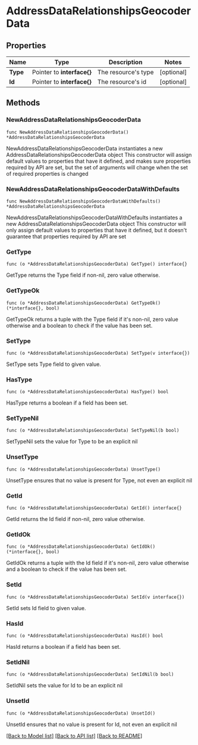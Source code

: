 # AddressDataRelationshipsGeocoderData

## Properties

Name | Type | Description | Notes
------------ | ------------- | ------------- | -------------
**Type** | Pointer to **interface{}** | The resource&#39;s type | [optional] 
**Id** | Pointer to **interface{}** | The resource&#39;s id | [optional] 

## Methods

### NewAddressDataRelationshipsGeocoderData

`func NewAddressDataRelationshipsGeocoderData() *AddressDataRelationshipsGeocoderData`

NewAddressDataRelationshipsGeocoderData instantiates a new AddressDataRelationshipsGeocoderData object
This constructor will assign default values to properties that have it defined,
and makes sure properties required by API are set, but the set of arguments
will change when the set of required properties is changed

### NewAddressDataRelationshipsGeocoderDataWithDefaults

`func NewAddressDataRelationshipsGeocoderDataWithDefaults() *AddressDataRelationshipsGeocoderData`

NewAddressDataRelationshipsGeocoderDataWithDefaults instantiates a new AddressDataRelationshipsGeocoderData object
This constructor will only assign default values to properties that have it defined,
but it doesn't guarantee that properties required by API are set

### GetType

`func (o *AddressDataRelationshipsGeocoderData) GetType() interface{}`

GetType returns the Type field if non-nil, zero value otherwise.

### GetTypeOk

`func (o *AddressDataRelationshipsGeocoderData) GetTypeOk() (*interface{}, bool)`

GetTypeOk returns a tuple with the Type field if it's non-nil, zero value otherwise
and a boolean to check if the value has been set.

### SetType

`func (o *AddressDataRelationshipsGeocoderData) SetType(v interface{})`

SetType sets Type field to given value.

### HasType

`func (o *AddressDataRelationshipsGeocoderData) HasType() bool`

HasType returns a boolean if a field has been set.

### SetTypeNil

`func (o *AddressDataRelationshipsGeocoderData) SetTypeNil(b bool)`

 SetTypeNil sets the value for Type to be an explicit nil

### UnsetType
`func (o *AddressDataRelationshipsGeocoderData) UnsetType()`

UnsetType ensures that no value is present for Type, not even an explicit nil
### GetId

`func (o *AddressDataRelationshipsGeocoderData) GetId() interface{}`

GetId returns the Id field if non-nil, zero value otherwise.

### GetIdOk

`func (o *AddressDataRelationshipsGeocoderData) GetIdOk() (*interface{}, bool)`

GetIdOk returns a tuple with the Id field if it's non-nil, zero value otherwise
and a boolean to check if the value has been set.

### SetId

`func (o *AddressDataRelationshipsGeocoderData) SetId(v interface{})`

SetId sets Id field to given value.

### HasId

`func (o *AddressDataRelationshipsGeocoderData) HasId() bool`

HasId returns a boolean if a field has been set.

### SetIdNil

`func (o *AddressDataRelationshipsGeocoderData) SetIdNil(b bool)`

 SetIdNil sets the value for Id to be an explicit nil

### UnsetId
`func (o *AddressDataRelationshipsGeocoderData) UnsetId()`

UnsetId ensures that no value is present for Id, not even an explicit nil

[[Back to Model list]](../README.md#documentation-for-models) [[Back to API list]](../README.md#documentation-for-api-endpoints) [[Back to README]](../README.md)


